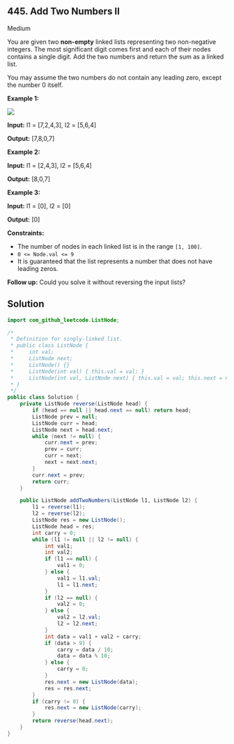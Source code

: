 ## 445\. Add Two Numbers II

Medium

You are given two **non-empty** linked lists representing two non-negative integers. The most significant digit comes first and each of their nodes contains a single digit. Add the two numbers and return the sum as a linked list.

You may assume the two numbers do not contain any leading zero, except the number 0 itself.

**Example 1:**

![](https://assets.leetcode.com/uploads/2021/04/09/sumii-linked-list.jpg)

**Input:** l1 = [7,2,4,3], l2 = [5,6,4]

**Output:** [7,8,0,7] 

**Example 2:**

**Input:** l1 = [2,4,3], l2 = [5,6,4]

**Output:** [8,0,7] 

**Example 3:**

**Input:** l1 = [0], l2 = [0]

**Output:** [0] 

**Constraints:**

*   The number of nodes in each linked list is in the range `[1, 100]`.
*   `0 <= Node.val <= 9`
*   It is guaranteed that the list represents a number that does not have leading zeros.

**Follow up:** Could you solve it without reversing the input lists?

## Solution

```java
import com_github_leetcode.ListNode;

/*
 * Definition for singly-linked list.
 * public class ListNode {
 *     int val;
 *     ListNode next;
 *     ListNode() {}
 *     ListNode(int val) { this.val = val; }
 *     ListNode(int val, ListNode next) { this.val = val; this.next = next; }
 * }
 */
public class Solution {
    private ListNode reverse(ListNode head) {
        if (head == null || head.next == null) return head;
        ListNode prev = null;
        ListNode curr = head;
        ListNode next = head.next;
        while (next != null) {
            curr.next = prev;
            prev = curr;
            curr = next;
            next = next.next;
        }
        curr.next = prev;
        return curr;
    }

    public ListNode addTwoNumbers(ListNode l1, ListNode l2) {
        l1 = reverse(l1);
        l2 = reverse(l2);
        ListNode res = new ListNode();
        ListNode head = res;
        int carry = 0;
        while (l1 != null || l2 != null) {
            int val1;
            int val2;
            if (l1 == null) {
                val1 = 0;
            } else {
                val1 = l1.val;
                l1 = l1.next;
            }
            if (l2 == null) {
                val2 = 0;
            } else {
                val2 = l2.val;
                l2 = l2.next;
            }
            int data = val1 + val2 + carry;
            if (data > 9) {
                carry = data / 10;
                data = data % 10;
            } else {
                carry = 0;
            }
            res.next = new ListNode(data);
            res = res.next;
        }
        if (carry != 0) {
            res.next = new ListNode(carry);
        }
        return reverse(head.next);
    }
}
```